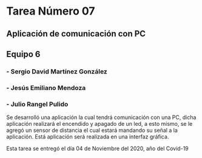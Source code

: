 # Tarea Número 07
## Aplicación de comunicación con PC
## Equipo 6
### - Sergio David Martínez González
### - Jesús Emiliano Mendoza
### - Julio Rangel Pulido

Se desarrolló una aplicación la cual tendrá comunicación con una PC, dicha aplicación realizará el encendido y apagado de un led, a esto mismo, se le agregó un sensor de distancia el cual estará mandando su señal a la aplicación. Está aplicación será realizada en una interfaz gráfica.

Esta tarea se entregó el día 04 de Noviembre del 2020, año del Covid-19